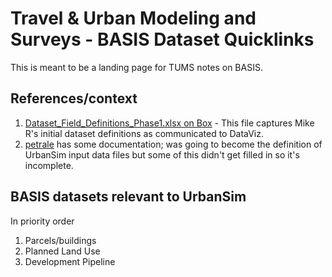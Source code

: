 
# Travel & Urban Modeling and Surveys - BASIS Dataset Quicklinks

This is meant to be a landing page for TUMS notes on BASIS.

## References/context

1. [Dataset_Field_Definitions_Phase1.xlsx on Box](https://mtcdrive.box.com/s/efbpxbz8553e90eljvlnnq20465whyiv) - This file
   captures Mike R's initial dataset definitions as communicated to DataViz.
2. [petrale](https://github.com/BayAreaMetro/petrale) has some documentation; was going to become the definition of UrbanSim input
   data files but some of this didn't get filled in so it's incomplete.
   
## BASIS datasets relevant to UrbanSim

In priority order

1. Parcels/buildings
2. Planned Land Use
3. Development Pipeline
